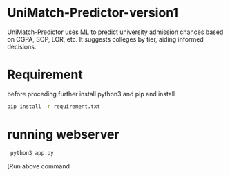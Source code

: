 # UniMatch-Predictor-version1
UniMatch-Predictor uses ML to predict university admission chances based on CGPA, SOP, LOR, etc. It suggests colleges by tier, aiding informed decisions.

# Requirement
before proceding further install python3 and pip and install
```sh
pip install -r requirement.txt
```
# running webserver
```sh
 python3 app.py
```
[Run above command
